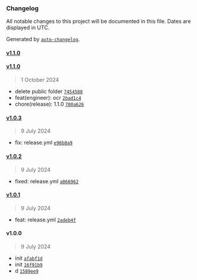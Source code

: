 ### Changelog

All notable changes to this project will be documented in this file. Dates are displayed in UTC.

Generated by [`auto-changelog`](https://github.com/CookPete/auto-changelog).

#### [v1.1.0](https://github.com/Kei-Ta/kei-ta-blog-go/compare/v1.1.0...v1.1.0)

#### [v1.1.0](https://github.com/Kei-Ta/kei-ta-blog-go/compare/v1.0.3...v1.1.0)

> 1 October 2024

- delete public folder [`7454588`](https://github.com/Kei-Ta/kei-ta-blog-go/commit/7454588007466bbf46a5c6daba24e65f5044a640)
- feat(engineer): ocr [`2bad1c4`](https://github.com/Kei-Ta/kei-ta-blog-go/commit/2bad1c4d051bf8198b45e03966b5202df0f33bf3)
- chore(release): 1.1.0 [`700a626`](https://github.com/Kei-Ta/kei-ta-blog-go/commit/700a6265baad3532b6980e23cfae535ed9e1725a)

#### [v1.0.3](https://github.com/Kei-Ta/kei-ta-blog-go/compare/v1.0.2...v1.0.3)

> 9 July 2024

- fix: release.yml [`e96b0a9`](https://github.com/Kei-Ta/kei-ta-blog-go/commit/e96b0a9b1419b1a0a8c19c3a75a696161cabd25d)

#### [v1.0.2](https://github.com/Kei-Ta/kei-ta-blog-go/compare/v1.0.1...v1.0.2)

> 9 July 2024

- fixed: release.yml [`a066962`](https://github.com/Kei-Ta/kei-ta-blog-go/commit/a0669623f24a463200c7dd2cbded1702630ef15f)

#### [v1.0.1](https://github.com/Kei-Ta/kei-ta-blog-go/compare/v1.0.0...v1.0.1)

> 9 July 2024

- feat: release.yml [`2adeb4f`](https://github.com/Kei-Ta/kei-ta-blog-go/commit/2adeb4fc2e312b8ce0fac338aa919d63bf97ffa5)

#### v1.0.0

> 9 July 2024

- init [`afabf1d`](https://github.com/Kei-Ta/kei-ta-blog-go/commit/afabf1d441c42a2abd27ab72f5e02bf3e2862216)
- init [`16f91b9`](https://github.com/Kei-Ta/kei-ta-blog-go/commit/16f91b9413ae8e3a573109d2a42044e84bba36fc)
- d [`1589ee9`](https://github.com/Kei-Ta/kei-ta-blog-go/commit/1589ee9fa287a23637bfbb782d04ce37249eb6bd)
